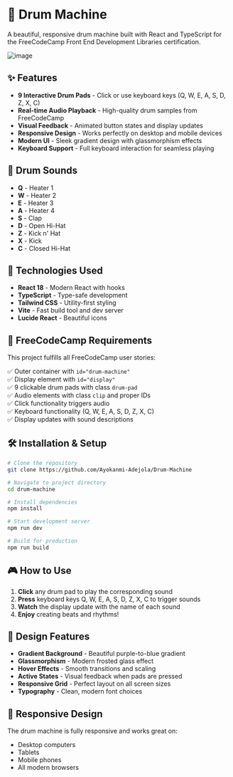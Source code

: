 # 🥁 Drum Machine 

A beautiful, responsive drum machine built with React and TypeScript for the FreeCodeCamp Front End Development Libraries certification.

![image](https://github.com/user-attachments/assets/99588886-daed-45e8-af3d-79e83203066c)

## ✨ Features

- **9 Interactive Drum Pads** - Click or use keyboard keys (Q, W, E, A, S, D, Z, X, C)
- **Real-time Audio Playback** - High-quality drum samples from FreeCodeCamp
- **Visual Feedback** - Animated button states and display updates
- **Responsive Design** - Works perfectly on desktop and mobile devices
- **Modern UI** - Sleek gradient design with glassmorphism effects
- **Keyboard Support** - Full keyboard interaction for seamless playing

## 🎵 Drum Sounds

- **Q** - Heater 1
- **W** - Heater 2  
- **E** - Heater 3
- **A** - Heater 4
- **S** - Clap
- **D** - Open Hi-Hat
- **Z** - Kick n' Hat
- **X** - Kick
- **C** - Closed Hi-Hat

## 🚀 Technologies Used

- **React 18** - Modern React with hooks
- **TypeScript** - Type-safe development
- **Tailwind CSS** - Utility-first styling
- **Vite** - Fast build tool and dev server
- **Lucide React** - Beautiful icons

## 🎯 FreeCodeCamp Requirements

This project fulfills all FreeCodeCamp user stories:

✅ Outer container with `id="drum-machine"`  
✅ Display element with `id="display"`  
✅ 9 clickable drum pads with class `drum-pad`  
✅ Audio elements with class `clip` and proper IDs  
✅ Click functionality triggers audio  
✅ Keyboard functionality (Q, W, E, A, S, D, Z, X, C)  
✅ Display updates with sound descriptions  

## 🛠️ Installation & Setup

```bash
# Clone the repository
git clone https://github.com/Ayokanmi-Adejola/Drum-Machine

# Navigate to project directory
cd drum-machine

# Install dependencies
npm install

# Start development server
npm run dev

# Build for production
npm run build
```

## 🎮 How to Use

1. **Click** any drum pad to play the corresponding sound
2. **Press** keyboard keys Q, W, E, A, S, D, Z, X, C to trigger sounds
3. **Watch** the display update with the name of each sound
4. **Enjoy** creating beats and rhythms!

## 🎨 Design Features

- **Gradient Background** - Beautiful purple-to-blue gradient
- **Glassmorphism** - Modern frosted glass effect
- **Hover Effects** - Smooth transitions and scaling
- **Active States** - Visual feedback when pads are pressed
- **Responsive Grid** - Perfect layout on all screen sizes
- **Typography** - Clean, modern font choices

## 📱 Responsive Design

The drum machine is fully responsive and works great on:
- Desktop computers
- Tablets
- Mobile phones
- All modern browsers

